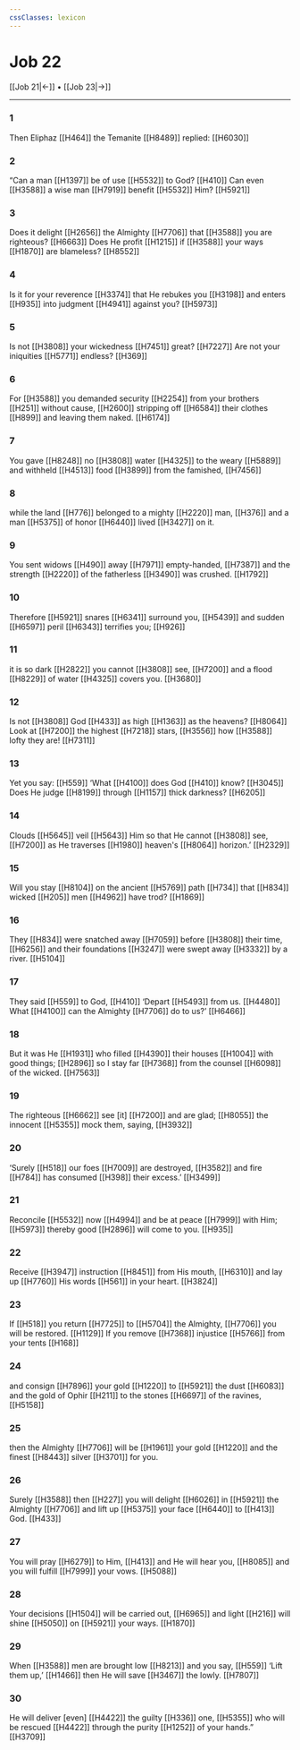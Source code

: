 ```yaml
---
cssClasses: lexicon
---
```


# Job 22

[[Job 21|←]] • [[Job 23|→]]

---

### 1
Then Eliphaz [[H464]] the Temanite [[H8489]] replied: [[H6030]]

### 2
“Can a man [[H1397]] be of use [[H5532]] to God? [[H410]] Can even [[H3588]] a wise man [[H7919]] benefit [[H5532]] Him? [[H5921]]

### 3
Does it delight [[H2656]] the Almighty [[H7706]] that [[H3588]] you are righteous? [[H6663]] Does He profit [[H1215]] if [[H3588]] your ways [[H1870]] are blameless? [[H8552]]

### 4
Is it for your reverence [[H3374]] that He rebukes you [[H3198]] and enters [[H935]] into judgment [[H4941]] against you? [[H5973]]

### 5
Is not [[H3808]] your wickedness [[H7451]] great? [[H7227]] Are not your iniquities [[H5771]] endless? [[H369]]

### 6
For [[H3588]] you demanded security [[H2254]] from your brothers [[H251]] without cause, [[H2600]] stripping off [[H6584]] their clothes [[H899]] and leaving them naked. [[H6174]]

### 7
You gave [[H8248]] no [[H3808]] water [[H4325]] to the weary [[H5889]] and withheld [[H4513]] food [[H3899]] from the famished, [[H7456]]

### 8
while the land [[H776]] belonged to a mighty [[H2220]] man, [[H376]] and a man [[H5375]] of honor [[H6440]] lived [[H3427]] on it. 

### 9
You sent widows [[H490]] away [[H7971]] empty-handed, [[H7387]] and the strength [[H2220]] of the fatherless [[H3490]] was crushed. [[H1792]]

### 10
Therefore [[H5921]] snares [[H6341]] surround you, [[H5439]] and sudden [[H6597]] peril [[H6343]] terrifies you; [[H926]]

### 11
it is so dark [[H2822]] you cannot [[H3808]] see, [[H7200]] and a flood [[H8229]] of water [[H4325]] covers you. [[H3680]]

### 12
Is not [[H3808]] God [[H433]] as high [[H1363]] as the heavens? [[H8064]] Look at [[H7200]] the highest [[H7218]] stars, [[H3556]] how [[H3588]] lofty they are! [[H7311]]

### 13
Yet you say: [[H559]] ‘What [[H4100]] does God [[H410]] know? [[H3045]] Does He judge [[H8199]] through [[H1157]] thick darkness? [[H6205]]

### 14
Clouds [[H5645]] veil [[H5643]] Him  so that He cannot [[H3808]] see, [[H7200]] as He traverses [[H1980]] heaven's [[H8064]] horizon.’ [[H2329]]

### 15
Will you stay [[H8104]] on the ancient [[H5769]] path [[H734]] that [[H834]] wicked [[H205]] men [[H4962]] have trod? [[H1869]]

### 16
They [[H834]] were snatched away [[H7059]] before [[H3808]] their time, [[H6256]] and their foundations [[H3247]] were swept away [[H3332]] by a river. [[H5104]]

### 17
They said [[H559]] to God, [[H410]] ‘Depart [[H5493]] from us. [[H4480]] What [[H4100]] can the Almighty [[H7706]] do to us?’ [[H6466]]

### 18
But it was He [[H1931]] who filled [[H4390]] their houses [[H1004]] with good things; [[H2896]] so I stay far [[H7368]] from the counsel [[H6098]] of the wicked. [[H7563]]

### 19
The righteous [[H6662]] see [it] [[H7200]] and are glad; [[H8055]] the innocent [[H5355]] mock them, saying, [[H3932]]

### 20
‘Surely [[H518]] our foes [[H7009]] are destroyed, [[H3582]] and fire [[H784]] has consumed [[H398]] their excess.’ [[H3499]]

### 21
Reconcile [[H5532]] now [[H4994]] and be at peace [[H7999]] with Him; [[H5973]] thereby  good [[H2896]] will come to you. [[H935]]

### 22
Receive [[H3947]] instruction [[H8451]] from His mouth, [[H6310]] and lay up [[H7760]] His words [[H561]] in your heart. [[H3824]]

### 23
If [[H518]] you return [[H7725]] to [[H5704]] the Almighty, [[H7706]] you will be restored. [[H1129]] If you remove [[H7368]] injustice [[H5766]] from your tents [[H168]]

### 24
and consign [[H7896]] your gold [[H1220]] to [[H5921]] the dust [[H6083]] and the gold of Ophir [[H211]] to the stones [[H6697]] of the ravines, [[H5158]]

### 25
then the Almighty [[H7706]] will be [[H1961]] your gold [[H1220]] and the finest [[H8443]] silver [[H3701]] for you. 

### 26
Surely [[H3588]] then [[H227]] you will delight [[H6026]] in [[H5921]] the Almighty [[H7706]] and lift up [[H5375]] your face [[H6440]] to [[H413]] God. [[H433]]

### 27
You will pray [[H6279]] to Him, [[H413]] and He will hear you, [[H8085]] and you will fulfill [[H7999]] your vows. [[H5088]]

### 28
Your decisions [[H1504]] will be carried out, [[H6965]] and light [[H216]] will shine [[H5050]] on [[H5921]] your ways. [[H1870]]

### 29
When [[H3588]] men are brought low [[H8213]] and you say, [[H559]] ‘Lift them up,’ [[H1466]] then He will save [[H3467]] the lowly. [[H7807]]

### 30
He will deliver [even] [[H4422]] the guilty [[H336]] one, [[H5355]] who will be rescued [[H4422]] through the purity [[H1252]] of your hands.” [[H3709]]

